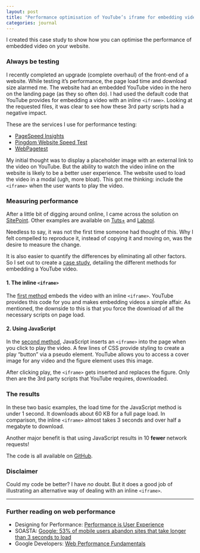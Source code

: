 ```yaml
---
layout: post
title: "Performance optimisation of YouTube’s iframe for embedding video"
categories: journal
---
```


I created this case study to show how you can optimise the performance of embedded video on your website.

### Always be testing

I recently completed an upgrade (complete overhaul) of the front-end of a
website. While testing it’s performance, the page load time and download size
alarmed me. The website had an embedded YouTube video in the hero on the landing
page (as they so often do). I had used the default code that YouTube provides
for embedding a video with an inline <code>&lt;iframe&gt;</code>. Looking at the
requested files, it was clear to see how these 3rd party scripts had a negative
impact.

These are the services I use for performance testing:

- [PageSpeed Insights](https://developers.google.com/speed/pagespeed/insights)
- [Pingdom Website Speed Test](https://tools.pingdom.com)
- [WebPagetest](http://www.webpagetest.org)

My initial thought was to display a placeholder image with an external link to
the video on YouTube. But the ability to watch the video inline on the website
is likely to be a better user experience. The website used to load the video in
a modal (ugh, more bloat). This got me thinking: include the
<code>&lt;iframe&gt;</code> when the user wants to play the video.

### Measuring performance

After a little bit of digging around online, I came across the solution on
[SitePoint](https://www.sitepoint.com/faster-youtube-embeds-javascript/). Other
examples are available on [Tuts+](https://webdesign.tutsplus.com/tutorials/how-to-lazy-load-embedded-youtube-videos--cms-26743)
and [Labnol](https://www.labnol.org/internet/light-youtube-embeds/27941/).

Needless to say, it was not the first time someone had thought of
this. Why I felt compelled to reproduce it, instead of copying it and moving on,
was the desire to measure the change.

It is also easier to quantify the differences by eliminating all other factors.
So I set out to create a [case study](http://code.userx.co.za/iframes),
detailing the different methods for embedding a YouTube video.

#### 1. The inline <code>&lt;iframe&gt;</code>

The [first method](http://code.userx.co.za/iframes/embed-iframe-default.html)
embeds the video with an inline <code>&lt;iframe&gt;</code>. YouTube provides
this code for you and makes embedding videos a simple affair. As mentioned, the
downside to this is that you force the download of all the necessary scripts on
page load.

#### 2. Using JavaScript

In the [second method](http://code.userx.co.za/iframes/embed-iframe-javascript.html),
JavaScript inserts an <code>&lt;iframe&gt;</code> into the page when you click
to play the video. A few lines of CSS provide styling to create a play “button”
via a pseudo element. YouTube allows you to access a cover image for any video
and the figure element uses this image.

After clicking play, the <code>&lt;iframe&gt;</code> gets inserted and replaces
the figure. Only then are the 3rd party scripts that YouTube requires,
downloaded.

### The results

In these two basic examples, the load time for the JavaScript method is under 1
second. It downloads about 60 KB for a full page load. In comparison, the inline
<code>&lt;iframe&gt;</code> almost takes 3 seconds and over half a megabyte to
download.

Another major benefit is that using JavaScript results in 10 **fewer** network
requests!

The code is all available on [GitHub](https://github.com/michaelthorne/iframes).

### Disclaimer

Could my code be better? I have *no* doubt. But it does a good job of
illustrating an alternative way of dealing with an inline
<code>&lt;iframe&gt;</code>.

---

### Further reading on web performance

- Designing for Performance: [Performance is User Experience](http://designingforperformance.com/performance-is-ux/)
- SOASTA: [Google: 53% of mobile users abandon sites that take longer than 3 seconds to load](https://www.soasta.com/blog/google-mobile-web-performance-study/)
- Google Developers: [Web Performance Fundamentals](https://developers.google.com/web/fundamentals/performance/)
